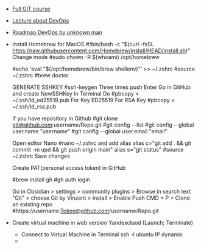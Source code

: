 - [Full GIT course](https://youtu.be/O00FTZDxD0o?si=q1U6wC2giKM19oxM)

- [Lecture about DevOps](https://youtube.com/playlist?list=PLLELLTvDgUQ-iwnE9coLhb-ynyZUGzW6q&si=1YMwzEh2zhHRH_p7)

- [Roadmap DevOps by unknown man](https://youtu.be/2FsmJrorp9Q?si=FB-ew2L4uOU33J2R)
- install Homebrew for MacOS
     #/bin/bash -c "$(curl -fsSL https://raw.githubusercontent.com/Homebrew/install/HEAD/install.sh)"
  Change mode
     #sudo chown -R $(whoami) /opt/homebrew
     
     #echo 'eval "$(/opt/homebrew/bin/brew shellenv)"' >> ~/.zshrc
     #source ~/.zshrc
     #brew doctor

    GENERATE SSHKEY
      #ssh-keygen
      Three times push Enter
    Go in GitHub and create NewSSHKey
    In Terminal Do #pbcopy < ~/.ssh/id_ed25519.pub For Key ED25519
    For RSA Key #pbcopy < ~/.ssh/id_rsa.pub

   If you have repository in Github
   #git clone git@github.com:username/Repo.git
   #git config --list
   #git config --global user.name "username"
   #git config --global user.email "email"

  Open editor Nano
  #nano ~/.zshrc  and add alias
      alias c="git add . && git commit -m upd && git push origin main"
      alias s="git status"
      #source ~/.zshrc  Save changes

  Create PAT(personal access token) in GitHub

   #brew install gh
   #gh auth login

  Go in Obsidian > settings > community plugins > Browse
  in search text "Git" > choose Git by Vinzent > install > Enable
  Push CMD + P > Clone an existing repo
  #https://username:Token@github.com/username/Repo.git 
     
     
- Create virtual machine in web version Yandexcluod (Launch; Terminate)

    - Connect to Virtual Machine in Terminal  ssh -l ubuntu IP dynamic
    - 
